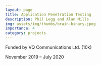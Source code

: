 ```yaml
---
layout: page
title: Application Penetration Testing
description: Phil Legg and Alan Mills
img: assets/img/thumbs/brain-binary.jpeg
importance: 4
category: projects
---
```


Funded by VQ Communications Ltd. (10k)

November 2019 – July 2020
